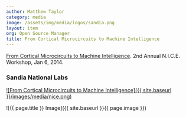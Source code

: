 ```yaml
---
author: Matthew Taylor
category: media
image: /assets/img/media/logos/sandia.png
layout: item
org: Open Source Manager
title: From Cortical Microcircuits to Machine Intelligence
---
```


[From Cortical Microcircuits to Machine Intelligence](http://digitalops.sandia.gov/Mediasite/Play/63eb251aef2f43978161f30d7087e6e21d).
2nd Annual N.I.C.E. Workshop, Jan 6, 2014.

### Sandia National Labs

[![From Cortical Microcircuits to Machine Intelligence]({{ site.baseurl }}/images/media/nice.png)](http://digitalops.sandia.gov/Mediasite/Play/63eb251aef2f43978161f30d7087e6e21d)

![{{ page.title }} Image]({{ site.baseurl }}{{ page.image }})
